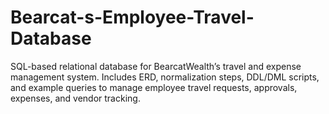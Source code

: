 # Bearcat-s-Employee-Travel-Database
SQL-based relational database for BearcatWealth’s travel and expense management system. Includes ERD, normalization steps, DDL/DML scripts, and example queries to manage employee travel requests, approvals, expenses, and vendor tracking.
